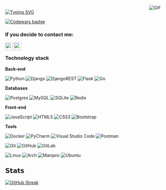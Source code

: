<div> 
  <img align="right" alt="GIF" src="https://github.com/Viso-Lake/Viso-Lake/blob/master/api.gif?raw=true"/>
</div>

[![Typing SVG](https://readme-typing-svg.herokuapp.com?color=%234300F7&size=25&height=55&lines=Hi+there%2C+I'm+Fara;Or...;Viso-Lake)](https://git.io/typing-svg)

[![Codewars badge](https://www.codewars.com/users/Viso-Lake/badges/large)](https://www.codewars.com/users/Viso-Lake)


### If you decide to contact me:
[<img align="left" width="25px" src="https://cdn4.iconfinder.com/data/icons/social-media-flat-7/64/Social-media_VK-256.png"/>][Vk]
[<img align="left" width="25px" src="https://cdn3.iconfinder.com/data/icons/social-icons-33/512/Telegram-256.png"/>][Telegram]

<br />

### Technology stack

<!-- <img align="right" alt="GIF" src="" width="500" height="320" /> -->

**Back-end**


![Python](https://img.shields.io/badge/python-3670A0?style=for-the-badge&logo=python&logoColor=ffdd54)
![Django](https://img.shields.io/badge/django-%23092E20.svg?style=for-the-badge&logo=django&logoColor=white)
![DjangoREST](https://img.shields.io/badge/DJANGO-REST-ff1709?style=for-the-badge&logo=django&logoColor=white&color=ff1709&labelColor=gray)
![Flask](https://img.shields.io/badge/flask-%23000.svg?style=for-the-badge&logo=flask&logoColor=white)
![Go](https://img.shields.io/badge/go-%2300ADD8.svg?style=for-the-badge&logo=go&logoColor=white)


**Databases**

![Postgres](https://img.shields.io/badge/postgres-%23316192.svg?style=for-the-badge&logo=postgresql&logoColor=white)
![MySQL](https://img.shields.io/badge/mysql-%2300f.svg?style=for-the-badge&logo=mysql&logoColor=white)
![SQLite](https://img.shields.io/badge/sqlite-%2307405e.svg?style=for-the-badge&logo=sqlite&logoColor=white)
![Redis](https://img.shields.io/badge/redis-%23DD0031.svg?style=for-the-badge&logo=redis&logoColor=white)

**Front-end**

![JavaScript](https://img.shields.io/badge/javascript-%23323330.svg?style=for-the-badge&logo=javascript&logoColor=%23F7DF1E)
![HTML5](https://img.shields.io/badge/html5-%23E34F26.svg?style=for-the-badge&logo=html5&logoColor=white)
![CSS3](https://img.shields.io/badge/css3-%231572B6.svg?style=for-the-badge&logo=css3&logoColor=white)
![Bootstrap](https://img.shields.io/badge/Bootstrap-563D7C?style=for-the-badge&logo=bootstrap&logoColor=white)

**Tools**

![Docker](https://img.shields.io/badge/docker-%230db7ed.svg?style=for-the-badge&logo=docker&logoColor=white)
![PyCharm](https://img.shields.io/badge/pycharm-143?style=for-the-badge&logo=pycharm&logoColor=black&color=black&labelColor=green)
![Visual Studio Code](https://img.shields.io/badge/Visual%20Studio%20Code-0078d7.svg?style=for-the-badge&logo=visual-studio-code&logoColor=white)
![Postman](https://img.shields.io/badge/Postman-FF6C37?style=for-the-badge&logo=postman&logoColor=white)

![Git](https://img.shields.io/badge/git-%23F05033.svg?style=for-the-badge&logo=git&logoColor=white)
![GitHub](https://img.shields.io/badge/github-%23121011.svg?style=for-the-badge&logo=github&logoColor=white)
![GitLab](https://img.shields.io/badge/gitlab-%23181717.svg?style=for-the-badge&logo=gitlab&logoColor=white)


![Linux](https://img.shields.io/badge/Linux-FCC624?style=for-the-badge&logo=linux&logoColor=black)
![Arch](https://img.shields.io/badge/Arch%20Linux-1793D1?logo=arch-linux&logoColor=fff&style=for-the-badge)
![Manjaro](https://img.shields.io/badge/Manjaro-35BF5C?style=for-the-badge&logo=Manjaro&logoColor=white)
![Ubuntu](https://img.shields.io/badge/Ubuntu-E95420?style=for-the-badge&logo=ubuntu&logoColor=white)

## 𝗦𝘁𝗮𝘁𝘀

[![GitHub Streak](http://github-readme-streak-stats.herokuapp.com?user=Viso-Lake&theme=radical&date_format=j%20M%5B%20Y%5D)](https://git.io/streak-stats)



[Vk]: https://vk.com/dev_fara
[Telegram]: https://t.me/dev_fara
